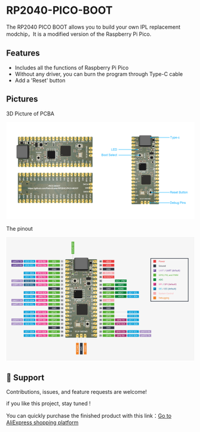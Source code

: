 # RP2040-PICO-BOOT
The RP2040 PICO BOOT allows you to build your own IPL replacement modchip，It is a modified version of the Raspberry Pi Pico.

## Features

- Includes all the functions of Raspberry Pi Pico
- Without any driver, you can burn the program through Type-C cable
- Add a 'Reset' button

## Pictures

3D Picture of PCBA

<img src="PCB 3D MAP/20221020150327.jpg" alt="20221020150327" style="zoom:80%;" />


The pinout 

<img src="PCB 3D MAP/20221020102153.jpg" alt="20221020102153" style="zoom:80%;" />

## 🤝 Support

Contributions, issues, and feature requests are welcome!

if you like this project, stay tuned !

You can quickly purchase the finished product with this link：[Go to AliExpress shopping platform](https://www.aliexpress.us/item/3256804731684211.html?spm=a2g0o.store_pc_allProduct.8148356.3.6d2d4653RMWMQH&pdp_npi=2%40dis%21USD%21US%20%244.60%21US%20%243.27%21%21%21%21%21%40211b88f116768734920522999e0baf%2112000031082566413%21sh&gatewayAdapt=glo2usa&_randl_shipto=US)

